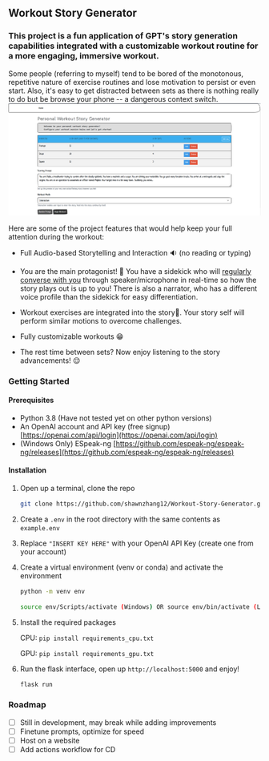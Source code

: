 ## Workout Story Generator

### This project is a fun application of GPT's story generation capabilities integrated with a customizable workout routine for a more engaging, immersive workout. 

Some people (referring to myself) tend to be bored of the monotonous, repetitive nature of exercise routines and lose motivation to persist or even start. 
Also, it's easy to get distracted between sets as there is nothing really to do but be browse your phone -- a dangerous context switch. 
![](/static/home_page.png)

Here are some of the project features that would help keep your full attention during the workout:

- Full Audio-based Storytelling and Interaction :sound: (no reading or typing)

- You are the main protagonist! :mage: You have a sidekick who will <u>regularly converse with you</u> through speaker/microphone in real-time so how the story plays out is up to you! There is also a narrator, who has a different voice profile than the sidekick for easy differentiation.

- Workout exercises are integrated into the story:muscle:. Your story self will perform similar motions to overcome challenges.

- Fully customizable workouts :grin:

- The rest time between sets? Now enjoy listening to the story advancements! :relieved:


### Getting Started

#### Prerequisites

- Python 3.8 (Have not tested yet on other python versions)
- An OpenAI account and API key (free signup) [https://openai.com/api/login](https://openai.com/api/login)
- (Windows Only) ESpeak-ng [https://github.com/espeak-ng/espeak-ng/releases](https://github.com/espeak-ng/espeak-ng/releases)

#### Installation

1. Open up a terminal, clone the repo

   ```sh
   git clone https://github.com/shawnzhang12/Workout-Story-Generator.git 
   ```

2. Create a `.env` in the root directory with the same contents as `example.env`

3. Replace `"INSERT KEY HERE"` with your OpenAI API Key (create one from your account)

4. Create a virtual environment (venv or conda) and activate the environment

   ```sh
   python -m venv env
   ```

   ```sh
   source env/Scripts/activate (Windows) OR source env/bin/activate (LINUX)
   ```

5. Install the required packages

   CPU: `pip install requirements_cpu.txt`

   GPU: `pip install requirements_gpu.txt`

6. Run the flask interface, open up `http://localhost:5000` and enjoy!

   ```sh
   flask run
   ```

### Roadmap
- [ ] Still in development, may break while adding improvements
- [ ] Finetune prompts, optimize for speed
- [ ] Host on a website
- [ ] Add actions workflow for CD
